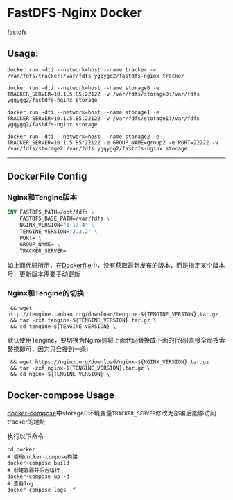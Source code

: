 # FastDFS-Nginx Docker 

[fastdfs](https://github.com/happyfish100/fastdfs)

## Usage:

```
docker run -dti --network=host --name tracker -v /var/fdfs/tracker:/var/fdfs ygqygq2/fastdfs-nginx tracker

docker run -dti --network=host --name storage0 -e TRACKER_SERVER=10.1.5.85:22122 -v /var/fdfs/storage0:/var/fdfs ygqygq2/fastdfs-nginx storage

docker run -dti --network=host --name storage1 -e TRACKER_SERVER=10.1.5.85:22122 -v /var/fdfs/storage1:/var/fdfs ygqygq2/fastdfs-nginx storage

docker run -dti --network=host --name storage2 -e TRACKER_SERVER=10.1.5.85:22122 -e GROUP_NAME=group2 -e PORT=22222 -v /var/fdfs/storage2:/var/fdfs ygqygq2/fastdfs-nginx storage
```
---
## DockerFile Config
### Nginx和Tengine版本
```dockerfile
ENV FASTDFS_PATH=/opt/fdfs \
    FASTDFS_BASE_PATH=/var/fdfs \
    NGINX_VERSION="1.17.4" \
    TENGINE_VERSION="2.3.2" \
    PORT= \
    GROUP_NAME= \
    TRACKER_SERVER=
```
如上面代码所示，在[Dockerfile](docker/Dockerfile)中，没有获取最新发布的版本，而是指定某个版本号，更新版本需要手动更新  
### Nginx和Tengine的切换
```
 && wget http://tengine.taobao.org/download/tengine-${TENGINE_VERSION}.tar.gz
 && tar -zxf tengine-${TENGINE_VERSION}.tar.gz \
 && cd tengine-${TENGINE_VERSION} \
```
默认使用Tengine，要切换为Nginx则将上面代码替换成下面的代码(直接全局搜索替换即可，因为只会搜到一条)
```
 && wget https://nginx.org/download/nginx-${NGINX_VERSION}.tar.gz
 && tar -zxf nginx-${TENGINE_VERSION}.tar.gz \
 && cd nginx-${TENGINE_VERSION} \
```
## Docker-compose Usage
[docker-compose](docker/docker-compose.yml)中storage0环境变量`TRACKER_SERVER`修改为部署后能够访问tracker的地址  

执行以下命令
```shell script
cd docker
# 使用docker-compose构建
docker-compose build
# 创建容器并后台运行
docker-compose up -d
# 查看log
docker-compose logs -f
```
